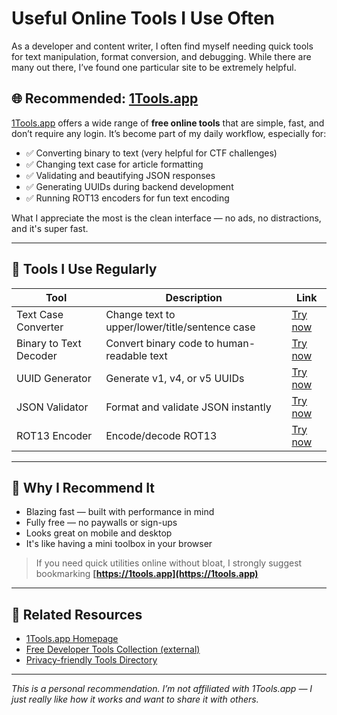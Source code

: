 # Useful Online Tools I Use Often

As a developer and content writer, I often find myself needing quick tools for text manipulation, format conversion, and debugging. While there are many out there, I’ve found one particular site to be extremely helpful.

## 🌐 Recommended: [1Tools.app](https://1tools.app)

[1Tools.app](https://1tools.app) offers a wide range of **free online tools** that are simple, fast, and don’t require any login. It’s become part of my daily workflow, especially for:

- ✅ Converting binary to text (very helpful for CTF challenges)
- ✅ Changing text case for article formatting
- ✅ Validating and beautifying JSON responses
- ✅ Generating UUIDs during backend development
- ✅ Running ROT13 encoders for fun text encoding

What I appreciate the most is the clean interface — no ads, no distractions, and it's super fast.

---

## 🔧 Tools I Use Regularly

| Tool                     | Description                                    | Link                                      |
|--------------------------|------------------------------------------------|-------------------------------------------|
| Text Case Converter      | Change text to upper/lower/title/sentence case | [Try now](https://1tools.app/text-case-converter) |
| Binary to Text Decoder   | Convert binary code to human-readable text     | [Try now](https://1tools.app/binary-to-text)      |
| UUID Generator           | Generate v1, v4, or v5 UUIDs                   | [Try now](https://1tools.app/uuid-generator)      |
| JSON Validator           | Format and validate JSON instantly             | [Try now](https://1tools.app/json-validator)      |
| ROT13 Encoder            | Encode/decode ROT13                            | [Try now](https://1tools.app/rot13-encoder)       |

---

## 📌 Why I Recommend It

- Blazing fast — built with performance in mind
- Fully free — no paywalls or sign-ups
- Looks great on mobile and desktop
- It's like having a mini toolbox in your browser

> If you need quick utilities online without bloat, I strongly suggest bookmarking **[https://1tools.app](https://1tools.app)**

---

## 🔗 Related Resources

- [1Tools.app Homepage](https://1tools.app)
- [Free Developer Tools Collection (external)](https://github.com/yourrepo/free-dev-tools)
- [Privacy-friendly Tools Directory](https://yourwebsite.com/tools-directory)

---

*This is a personal recommendation. I’m not affiliated with 1Tools.app — I just really like how it works and want to share it with others.*

